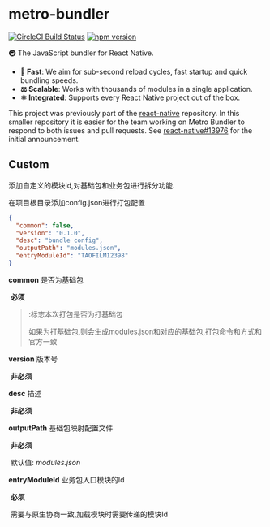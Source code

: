 # metro-bundler

[![CircleCI Build Status](https://circleci.com/gh/facebook/metro-bundler.svg?style=shield)](https://circleci.com/gh/facebook/metro-bundler)
[![npm version](https://badge.fury.io/js/metro-bundler.svg)](http://badge.fury.io/js/metro-bundler)

🚇 The JavaScript bundler for React Native.

- **🚅 Fast**: We aim for sub-second reload cycles, fast startup and quick bundling speeds.
- **⚖️ Scalable**: Works with thousands of modules in a single application.
- **⚛️ Integrated**: Supports every React Native project out of the box.

This project was previously part of the [react-native](https://github.com/facebook/react-native) repository. In this smaller repository it is easier for the team working on Metro Bundler to respond to both issues and pull requests. See [react-native#13976](https://github.com/facebook/react-native/issues/13976) for the initial announcement.





## Custom

添加自定义的模块id,对基础包和业务包进行拆分功能.



在项目根目录添加config.json进行打包配置

```json
{
  "common": false,
  "version": "0.1.0",
  "desc": "bundle config",
  "outputPath": "modules.json",
  "entryModuleId": "TAOFILM12398"
}
```

**common**  是否为基础包

​	**必须**

> :标志本次打包是否为打基础包
>
> 如果为打基础包,则会生成modules.json和对应的基础包,打包命令和方式和官方一致

**version** 版本号

​	**非必须**

**desc** 描述

​	**非必须**

**outputPath** 基础包映射配置文件

​	**非必须**

​	默认值:	*modules.json*

**entryModuleId**	业务包入口模块的Id

​	**必须**

​	需要与原生协商一致,加载模块时需要传递的模块Id

​	

